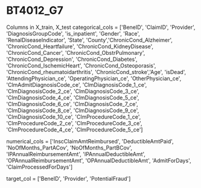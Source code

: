 # BT4012_G7

Columns in X_train, X_test
categorical_cols = ['BeneID', 'ClaimID', 'Provider', 'DiagnosisGroupCode',
       'is_inpatient', 'Gender', 'Race', 'RenalDiseaseIndicator',
       'State', 'County','ChronicCond_Alzheimer', 'ChronicCond_Heartfailure',
       'ChronicCond_KidneyDisease', 'ChronicCond_Cancer',
       'ChronicCond_ObstrPulmonary', 'ChronicCond_Depression',
       'ChronicCond_Diabetes', 'ChronicCond_IschemicHeart',
       'ChronicCond_Osteoporasis', 'ChronicCond_rheumatoidarthritis',
       'ChronicCond_stroke','Age', 'isDead', 'AttendingPhysician_ce',
       'OperatingPhysician_ce', 'OtherPhysician_ce',
       'ClmAdmitDiagnosisCode_ce', 'ClmDiagnosisCode_1_ce',
       'ClmDiagnosisCode_2_ce', 'ClmDiagnosisCode_3_ce',
       'ClmDiagnosisCode_4_ce', 'ClmDiagnosisCode_5_ce',
       'ClmDiagnosisCode_6_ce', 'ClmDiagnosisCode_7_ce',
       'ClmDiagnosisCode_8_ce', 'ClmDiagnosisCode_9_ce',
       'ClmDiagnosisCode_10_ce', 'ClmProcedureCode_1_ce',
       'ClmProcedureCode_2_ce', 'ClmProcedureCode_3_ce',
       'ClmProcedureCode_4_ce', 'ClmProcedureCode_5_ce']

numerical_cols = ['InscClaimAmtReimbursed', 'DeductibleAmtPaid', 'NoOfMonths_PartACov', 'NoOfMonths_PartBCov',
        'IPAnnualReimbursementAmt', 'IPAnnualDeductibleAmt', 'OPAnnualReimbursementAmt',
       'OPAnnualDeductibleAmt', 'AdmitForDays', 'ClaimProcessedForDays']

target_col = ['BeneID', 'Provider', 'PotentialFraud']